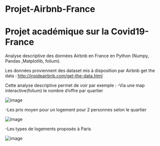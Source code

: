 # Projet-Airbnb-France
# Projet académique sur la Covid19-France
Analyse descriptive des données Airbnb en France en Python (Numpy, Pandas ,Matplotlib, folium).

Les données proviennent des dataset mis à disposition par Airbnb get the data : http://insideairbnb.com/get-the-data.html

Cette analyse descriptive permet de voir  par exemple : 
-Via une map interactive(folium) le nombre d’offre par quartier 

![image](https://user-images.githubusercontent.com/64476111/114397969-8ba6c580-9b9f-11eb-9c5a-17117a651956.png)

 

-Les prix moyen pour un logement pour 2 personnes selon le quartier 

![image](https://user-images.githubusercontent.com/64476111/114398077-a9742a80-9b9f-11eb-8459-113d26c0e620.png)




-Les types de logements proposés à Paris

![image](https://user-images.githubusercontent.com/64476111/114398095-b09b3880-9b9f-11eb-9fb8-4ae2f4ceb99e.png)

 


